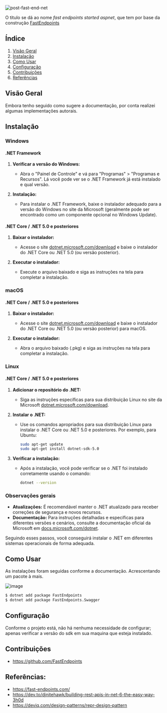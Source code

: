 ![post-fast-end-net](https://github.com/user-attachments/assets/01c4aa82-5bb3-4f35-b364-d423577cd70c)

O titulo se dá ao nome *fast endpoints started aspnet*, que tem por base da construção [FastEndpoints](https://fast-endpoints.com/)

## Índice

1. [Visão Geral](#visão-geral)
2. [Instalação](#instalação)
3. [Como Usar](#como-usar)
4. [Configuração](#configuração)
5. [Contribuições](#contribuições)
6. [Referências](#referências)

## Visão Geral

Embora tenho seguido como sugere a documentação, por conta realizei algumas implementações autorais.

## Instalação

### Windows

#### .NET Framework

1. **Verificar a versão do Windows:**
   - Abra o "Painel de Controle" e vá para "Programas" > "Programas e Recursos". Lá você pode ver se o .NET Framework já está instalado e qual versão.

2. **Instalação:**
   - Para instalar o .NET Framework, baixe o instalador adequado para a versão do Windows no site da Microsoft (geralmente pode ser encontrado como um componente opcional no Windows Update).

#### .NET Core / .NET 5.0 e posteriores

1. **Baixar o instalador:**
   - Acesse o site [dotnet.microsoft.com/download](https://dotnet.microsoft.com/download) e baixe o instalador do .NET Core ou .NET 5.0 (ou versão posterior).

2. **Executar o instalador:**
   - Execute o arquivo baixado e siga as instruções na tela para completar a instalação.

### macOS

#### .NET Core / .NET 5.0 e posteriores

1. **Baixar o instalador:**
   - Acesse o site [dotnet.microsoft.com/download](https://dotnet.microsoft.com/download) e baixe o instalador do .NET Core ou .NET 5.0 (ou versão posterior) para macOS.

2. **Executar o instalador:**
   - Abra o arquivo baixado (.pkg) e siga as instruções na tela para completar a instalação.

### Linux

#### .NET Core / .NET 5.0 e posteriores

1. **Adicionar o repositório do .NET:**
   - Siga as instruções específicas para sua distribuição Linux no site da Microsoft [dotnet.microsoft.com/download](https://dotnet.microsoft.com/download).

2. **Instalar o .NET:**
   - Use os comandos apropriados para sua distribuição Linux para instalar o .NET Core ou .NET 5.0 e posteriores. Por exemplo, para Ubuntu:
     ```bash
     sudo apt-get update
     sudo apt-get install dotnet-sdk-5.0
     ```

3. **Verificar a instalação:**
   - Após a instalação, você pode verificar se o .NET foi instalado corretamente usando o comando:
     ```bash
     dotnet --version
     ```

### Observações gerais

- **Atualizações:** É recomendável manter o .NET atualizado para receber correções de segurança e novos recursos.
- **Documentação:** Para instruções detalhadas e específicas para diferentes versões e cenários, consulte a documentação oficial da Microsoft em [docs.microsoft.com/dotnet](https://docs.microsoft.com/dotnet).

Seguindo esses passos, você conseguirá instalar o .NET em diferentes sistemas operacionais de forma adequada.

## Como Usar

As instalações foram seguidas conforme a documentação. Acrescentando um pacote à mais.

![image](https://github.com/daniloopinheiro/fast-endpoints-started-aspnet/assets/64677271/d887a057-0902-4422-8ec4-773759e04f0a)


```bash
$ dotnet add package FastEndpoints
$ dotnet add package FastEndpoints.Swagger
```

## Configuração

Conforme o projeto está, não há nenhuma necessidade de configurar; apenas verificar a versão do sdk em sua maquina que esteja instalado.

## Contribuições

- https://github.com/FastEndpoints

## Referências:

- https://fast-endpoints.com/
- https://dev.to/djnitehawk/building-rest-apis-in-net-6-the-easy-way-3h0d
- https://deviq.com/design-patterns/repr-design-pattern
